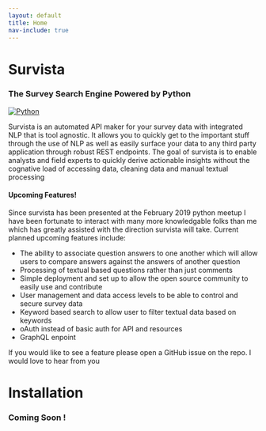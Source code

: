 ```yaml
---
layout: default
title: Home
nav-include: true
---
```

# Survista
### The Survey Search Engine Powered by Python

[![Python](https://www.python.org/static/community_logos/python-logo-generic.svg)](https://www.python.org/psf/donations/)

Survista is an automated API maker for your survey data with integrated NLP that is tool agnostic. It allows you to quickly get to the important stuff through the use of NLP as well as easily surface your data to any third party application through robust REST endpoints. The goal of survista is to enable analysts and field experts to quickly derive actionable insights without the cognative load of accessing data, cleaning data and manual textual processing

#### Upcoming Features!
Since survista has been presented at the February 2019 python meetup I have been fortunate to interact with many more knowledgable folks than me which has greatly assisted with the direction survista will take. Current planned upcoming features include:

- The ability to associate question answers to one another which will allow users to compare answers against the answers of another question 
- Processing of textual based questions rather than just comments
- Simple deployment and set up to allow the open source community to easily use and contribute
- User management and data access levels to be able to control and secure survey data
- Keyword based search to allow user to filter textual data based on keywords
- oAuth instead of basic auth for API and resources
- GraphQL enpoint

If you would like to see a feature please open a GitHub issue on the repo. I would love to hear from you

# Installation

### Coming Soon !